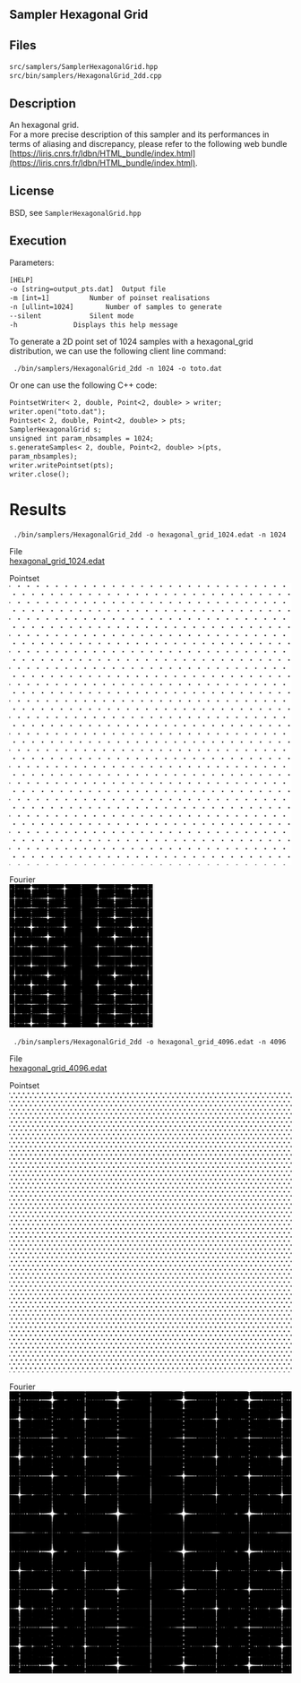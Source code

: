 Sampler Hexagonal Grid
----------------------

## Files

    src/samplers/SamplerHexagonalGrid.hpp  
    src/bin/samplers/HexagonalGrid_2dd.cpp

## Description


An hexagonal grid.  
For a more precise description of this sampler and its performances in terms of aliasing and discrepancy, please refer to the following web bundle [https://liris.cnrs.fr/ldbn/HTML_bundle/index.html](https://liris.cnrs.fr/ldbn/HTML_bundle/index.html).

## License

BSD, see `SamplerHexagonalGrid.hpp`


## Execution


Parameters:  

	[HELP]
	-o [string=output_pts.dat]	Output file
	-m [int=1]			Number of poinset realisations
	-n [ullint=1024]		Number of samples to generate
	--silent 			Silent mode
	-h 				Displays this help message
			

To generate a 2D point set of 1024 samples with a hexagonal_grid distribution, we can use the following client line command:

     ./bin/samplers/HexagonalGrid_2dd -n 1024 -o toto.dat 

Or one can use the following C++ code:

    
    PointsetWriter< 2, double, Point<2, double> > writer;
    writer.open("toto.dat");
    Pointset< 2, double, Point<2, double> > pts;
    SamplerHexagonalGrid s;
    unsigned int param_nbsamples = 1024;
    s.generateSamples< 2, double, Point<2, double> >(pts, param_nbsamples);
    writer.writePointset(pts);
    writer.close();
    			

Results
=======

     ./bin/samplers/HexagonalGrid_2dd -o hexagonal_grid_1024.edat -n 1024 

File  
[hexagonal_grid_1024.edat](data/hexagonal_grid/hexagonal_grid_1024.edat)

Pointset  
[![](data/hexagonal_grid/hexagonal_grid_1024.png)](data/hexagonal_grid/hexagonal_grid_1024.png)

Fourier  
[![](data/hexagonal_grid/hexagonal_grid_1024_fourier.png)](data/hexagonal_grid/hexagonal_grid_1024_fourier.png)

     ./bin/samplers/HexagonalGrid_2dd -o hexagonal_grid_4096.edat -n 4096 

File  
[hexagonal_grid_4096.edat](data/hexagonal_grid/hexagonal_grid_4096.edat)

Pointset  
[![](data/hexagonal_grid/hexagonal_grid_4096.png)](data/hexagonal_grid/hexagonal_grid_4096.png)

Fourier  
[![](data/hexagonal_grid/hexagonal_grid_4096_fourier.png)](data/hexagonal_grid/hexagonal_grid_4096_fourier.png)
